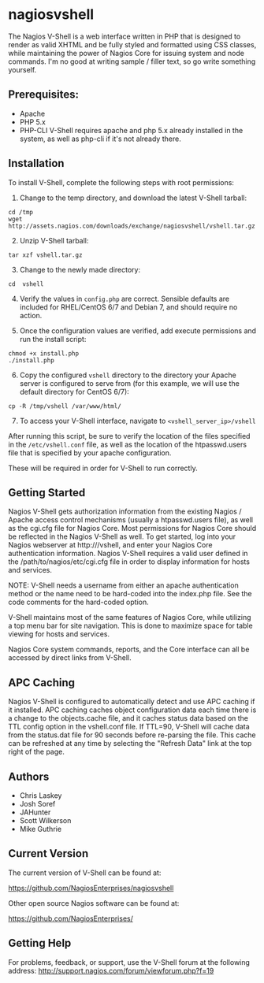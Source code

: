 # nagiosvshell


The Nagios V-Shell is a web interface written in PHP that is designed to render
as valid XHTML and be fully styled and formatted using CSS classes, while 
maintaining the power of Nagios Core for issuing system and node commands. 
I'm no good at writing sample / filler text, so go write something yourself.


Prerequisites:  
-------------
* Apache
* PHP 5.x
* PHP-CLI
V-Shell requires apache and php 5.x already installed in the system, as well as
php-cli if it's not already there. 


Installation
--------------
To install V-Shell, complete the following steps with root permissions:

1. Change to the temp directory, and download the latest V-Shell tarball:

```
cd /tmp
wget http://assets.nagios.com/downloads/exchange/nagiosvshell/vshell.tar.gz
```
    
2. Unzip V-Shell tarball:

```
tar xzf vshell.tar.gz
```
 
3. Change to the newly made directory:
    
```    
cd  vshell
```
  
4. Verify the values in `config.php` are correct. Sensible defaults are included for RHEL/CentOS 6/7 and Debian 7, and should require no action.

5. Once the configuration values are verified, add execute permissions and run the install script:

```
chmod +x install.php
./install.php
```

6. Copy the configured `vshell` directory to the directory your Apache server is configured to serve from (for this example, we will use the default directory for CentOS 6/7):

```
cp -R /tmp/vshell /var/www/html/
```
    
7. To access your V-Shell interface, navigate to `<vshell_server_ip>/vshell`    
    

After running this script, be sure to verify the location of the files
specified in the `/etc/vshell.conf` file, as well as the location of the
htpasswd.users file that is specified by your apache configuration.
    
These will be required in order for V-Shell to run correctly.


Getting Started
---------------
Nagios V-Shell gets authorization information from the existing Nagios / Apache
access control mechanisms (usually a htpasswd.users file), as well as the 
cgi.cfg file for Nagios Core.  Most permissions for Nagios Core should be 
reflected in the Nagios V-Shell as well.  To get started, log into your Nagios 
webserver at http://<yourserver>/vshell, and enter your Nagios Core 
authentication information. Nagios V-Shell requires a valid user defined in 
the /path/to/nagios/etc/cgi.cfg file in order to display information for hosts and services.

NOTE: V-Shell needs a username from either an apache authentication method or the name 
need to be hard-coded into the index.php file.  See the code comments for the hard-coded option.  

V-Shell maintains most of the same features of Nagios Core, while utilizing 
a top menu bar for site navigation.  This is done to maximize space for table 
viewing for hosts and services.  

Nagios Core system commands, reports, and the Core interface can all be 
accessed by direct links from V-Shell. 


APC Caching
---------------
Nagios V-Shell is configured to automatically detect and use APC caching
if it installed.  APC caching caches object configuration data each time there is 
a change to the objects.cache file, and it caches status data based on the TTL 
config option in the vshell.conf file.  If TTL=90, V-Shell will cache data from
the status.dat file for 90 seconds before re-parsing the file.  This cache can be refreshed
at any time by selecting the "Refresh Data" link at the top right of the page. 


Authors
-------

* Chris Laskey
* Josh Soref
* JAHunter
* Scott Wilkerson
* Mike Guthrie


Current Version
---------
The current version of V-Shell can be found at:

https://github.com/NagiosEnterprises/nagiosvshell

Other open source Nagios software can be found at:

https://github.com/NagiosEnterprises/


Getting Help
------------------
For problems, feedback, or support, use the V-Shell forum at the following address:
http://support.nagios.com/forum/viewforum.php?f=19
